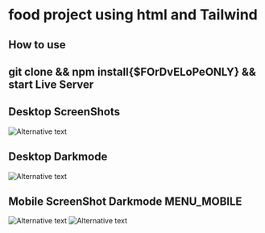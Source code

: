 <h1>food project using html and Tailwind </h1>

<h2>How to use</h2>
<h2>git clone && npm install{$FOrDvELoPeONLY} && start Live Server</h2>

<h2>Desktop ScreenShots</h2>
<img src="https://imgurl.ir/uploads/i591407_Screenshot_1167.png" alt="Alternative text">
<h2>Desktop Darkmode</h2>
<img src="https://imgurl.ir/uploads/n32740_Screenshot_1169.png" alt="Alternative text">
<div>
<h2>Mobile ScreenShot Darkmode MENU_MOBILE</h2>
<img src="https://imgurl.ir/uploads/v77202_Screenshot_1170.png" alt="Alternative text">
<img src="https://imgurl.ir/uploads/m622063_Screenshot_1171.png" alt="Alternative text">
</div>
